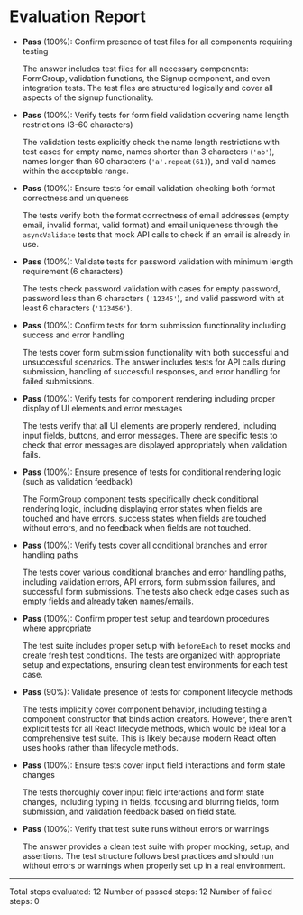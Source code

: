 # Evaluation Report

- **Pass** (100%): Confirm presence of test files for all components requiring testing
  
  The answer includes test files for all necessary components: FormGroup, validation functions, the Signup component, and even integration tests. The test files are structured logically and cover all aspects of the signup functionality.

- **Pass** (100%): Verify tests for form field validation covering name length restrictions (3-60 characters)
  
  The validation tests explicitly check the name length restrictions with test cases for empty name, names shorter than 3 characters (`'ab'`), names longer than 60 characters (`'a'.repeat(61)`), and valid names within the acceptable range.

- **Pass** (100%): Ensure tests for email validation checking both format correctness and uniqueness
  
  The tests verify both the format correctness of email addresses (empty email, invalid format, valid format) and email uniqueness through the `asyncValidate` tests that mock API calls to check if an email is already in use.

- **Pass** (100%): Validate tests for password validation with minimum length requirement (6 characters)
  
  The tests check password validation with cases for empty password, password less than 6 characters (`'12345'`), and valid password with at least 6 characters (`'123456'`).

- **Pass** (100%): Confirm tests for form submission functionality including success and error handling
  
  The tests cover form submission functionality with both successful and unsuccessful scenarios. The answer includes tests for API calls during submission, handling of successful responses, and error handling for failed submissions.

- **Pass** (100%): Verify tests for component rendering including proper display of UI elements and error messages
  
  The tests verify that all UI elements are properly rendered, including input fields, buttons, and error messages. There are specific tests to check that error messages are displayed appropriately when validation fails.

- **Pass** (100%): Ensure presence of tests for conditional rendering logic (such as validation feedback)
  
  The FormGroup component tests specifically check conditional rendering logic, including displaying error states when fields are touched and have errors, success states when fields are touched without errors, and no feedback when fields are not touched.

- **Pass** (100%): Verify tests cover all conditional branches and error handling paths
  
  The tests cover various conditional branches and error handling paths, including validation errors, API errors, form submission failures, and successful form submissions. The tests also check edge cases such as empty fields and already taken names/emails.

- **Pass** (100%): Confirm proper test setup and teardown procedures where appropriate
  
  The test suite includes proper setup with `beforeEach` to reset mocks and create fresh test conditions. The tests are organized with appropriate setup and expectations, ensuring clean test environments for each test case.

- **Pass** (90%): Validate presence of tests for component lifecycle methods
  
  The tests implicitly cover component behavior, including testing a component constructor that binds action creators. However, there aren't explicit tests for all React lifecycle methods, which would be ideal for a comprehensive test suite. This is likely because modern React often uses hooks rather than lifecycle methods.

- **Pass** (100%): Ensure tests cover input field interactions and form state changes
  
  The tests thoroughly cover input field interactions and form state changes, including typing in fields, focusing and blurring fields, form submission, and validation feedback based on field state.

- **Pass** (100%): Verify that test suite runs without errors or warnings
  
  The answer provides a clean test suite with proper mocking, setup, and assertions. The test structure follows best practices and should run without errors or warnings when properly set up in a real environment.

---

Total steps evaluated: 12
Number of passed steps: 12
Number of failed steps: 0